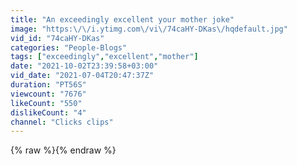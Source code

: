 ```yaml
---
title: "An exceedingly excellent your mother joke"
image: "https:\/\/i.ytimg.com\/vi\/74caHY-DKas\/hqdefault.jpg"
vid_id: "74caHY-DKas"
categories: "People-Blogs"
tags: ["exceedingly","excellent","mother"]
date: "2021-10-02T23:39:58+03:00"
vid_date: "2021-07-04T20:47:37Z"
duration: "PT56S"
viewcount: "7676"
likeCount: "550"
dislikeCount: "4"
channel: "Clicks clips"
---
```

{% raw %}{% endraw %}
